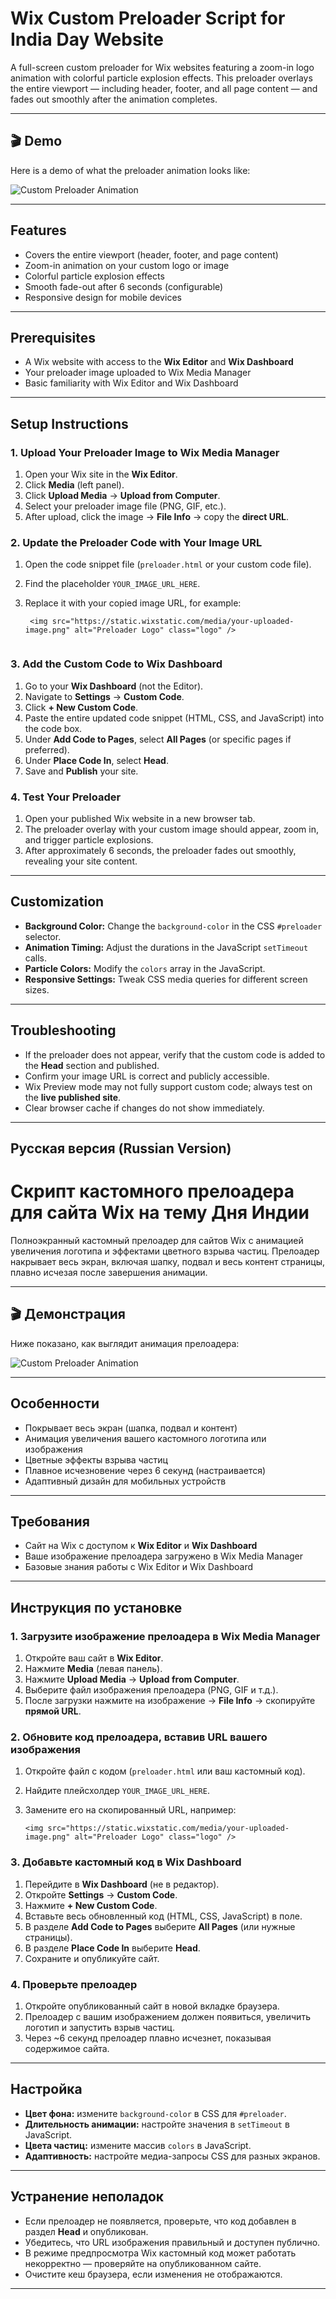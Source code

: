 # Wix Custom Preloader Script for India Day Website

A full-screen custom preloader for Wix websites featuring a zoom-in logo animation with colorful particle explosion effects. This preloader overlays the entire viewport — including header, footer, and all page content — and fades out smoothly after the animation completes.

---

## 🎬 Demo

Here is a demo of what the preloader animation looks like:

![Custom Preloader Animation](./preloader.gif)

---

## Features

- Covers the entire viewport (header, footer, and page content)
- Zoom-in animation on your custom logo or image
- Colorful particle explosion effects
- Smooth fade-out after 6 seconds (configurable)
- Responsive design for mobile devices

---

## Prerequisites

- A Wix website with access to the **Wix Editor** and **Wix Dashboard**
- Your preloader image uploaded to Wix Media Manager
- Basic familiarity with Wix Editor and Wix Dashboard

---

## Setup Instructions

### 1. Upload Your Preloader Image to Wix Media Manager

1. Open your Wix site in the **Wix Editor**.  
2. Click **Media** (left panel).  
3. Click **Upload Media** → **Upload from Computer**.  
4. Select your preloader image file (PNG, GIF, etc.).  
5. After upload, click the image → **File Info** → copy the **direct URL**.

### 2. Update the Preloader Code with Your Image URL

1. Open the code snippet file (`preloader.html` or your custom code file).  
2. Find the placeholder `YOUR_IMAGE_URL_HERE`.  
3. Replace it with your copied image URL, for example:

   ```
    <img src="https://static.wixstatic.com/media/your-uploaded-image.png" alt="Preloader Logo" class="logo" />


   ```

### 3. Add the Custom Code to Wix Dashboard

1. Go to your **Wix Dashboard** (not the Editor).  
2. Navigate to **Settings** → **Custom Code**.  
3. Click **+ New Custom Code**.  
4. Paste the entire updated code snippet (HTML, CSS, and JavaScript) into the code box.  
5. Under **Add Code to Pages**, select **All Pages** (or specific pages if preferred).  
6. Under **Place Code In**, select **Head**.  
7. Save and **Publish** your site.

### 4. Test Your Preloader

1. Open your published Wix website in a new browser tab.  
2. The preloader overlay with your custom image should appear, zoom in, and trigger particle explosions.  
3. After approximately 6 seconds, the preloader fades out smoothly, revealing your site content.

---

## Customization

- **Background Color:** Change the `background-color` in the CSS `#preloader` selector.  
- **Animation Timing:** Adjust the durations in the JavaScript `setTimeout` calls.  
- **Particle Colors:** Modify the `colors` array in the JavaScript.  
- **Responsive Settings:** Tweak CSS media queries for different screen sizes.

---

## Troubleshooting

- If the preloader does not appear, verify that the custom code is added to the **Head** section and published.  
- Confirm your image URL is correct and publicly accessible.  
- Wix Preview mode may not fully support custom code; always test on the **live published site**.  
- Clear browser cache if changes do not show immediately.

---

## Русская версия (Russian Version)

# Скрипт кастомного прелоадера для сайта Wix на тему Дня Индии

Полноэкранный кастомный прелоадер для сайтов Wix с анимацией увеличения логотипа и эффектами цветного взрыва частиц. Прелоадер накрывает весь экран, включая шапку, подвал и весь контент страницы, плавно исчезая после завершения анимации.

---

## 🎬 Демонстрация

Ниже показано, как выглядит анимация прелоадера:

![Custom Preloader Animation](./preloader.gif)

---

## Особенности

- Покрывает весь экран (шапка, подвал и контент)  
- Анимация увеличения вашего кастомного логотипа или изображения  
- Цветные эффекты взрыва частиц  
- Плавное исчезновение через 6 секунд (настраивается)  
- Адаптивный дизайн для мобильных устройств

---

## Требования

- Сайт на Wix с доступом к **Wix Editor** и **Wix Dashboard**  
- Ваше изображение прелоадера загружено в Wix Media Manager  
- Базовые знания работы с Wix Editor и Wix Dashboard

---

## Инструкция по установке

### 1. Загрузите изображение прелоадера в Wix Media Manager

1. Откройте ваш сайт в **Wix Editor**.  
2. Нажмите **Media** (левая панель).  
3. Нажмите **Upload Media** → **Upload from Computer**.  
4. Выберите файл изображения прелоадера (PNG, GIF и т.д.).  
5. После загрузки нажмите на изображение → **File Info** → скопируйте **прямой URL**.

### 2. Обновите код прелоадера, вставив URL вашего изображения

1. Откройте файл с кодом (`preloader.html` или ваш кастомный код).  
2. Найдите плейсхолдер `YOUR_IMAGE_URL_HERE`.  
3. Замените его на скопированный URL, например:

   ```
   <img src="https://static.wixstatic.com/media/your-uploaded-image.png" alt="Preloader Logo" class="logo" />

   ```

### 3. Добавьте кастомный код в Wix Dashboard

1. Перейдите в **Wix Dashboard** (не в редактор).  
2. Откройте **Settings** → **Custom Code**.  
3. Нажмите **+ New Custom Code**.  
4. Вставьте весь обновленный код (HTML, CSS, JavaScript) в поле.  
5. В разделе **Add Code to Pages** выберите **All Pages** (или нужные страницы).  
6. В разделе **Place Code In** выберите **Head**.  
7. Сохраните и опубликуйте сайт.

### 4. Проверьте прелоадер

1. Откройте опубликованный сайт в новой вкладке браузера.  
2. Прелоадер с вашим изображением должен появиться, увеличить логотип и запустить взрыв частиц.  
3. Через ~6 секунд прелоадер плавно исчезнет, показывая содержимое сайта.

---

## Настройка

- **Цвет фона:** измените `background-color` в CSS для `#preloader`.  
- **Длительность анимации:** настройте значения в `setTimeout` в JavaScript.  
- **Цвета частиц:** измените массив `colors` в JavaScript.  
- **Адаптивность:** настройте медиа-запросы CSS для разных экранов.

---

## Устранение неполадок

- Если прелоадер не появляется, проверьте, что код добавлен в раздел **Head** и опубликован.  
- Убедитесь, что URL изображения правильный и доступен публично.  
- В режиме предпросмотра Wix кастомный код может работать некорректно — проверяйте на опубликованном сайте.  
- Очистите кеш браузера, если изменения не отображаются.

---